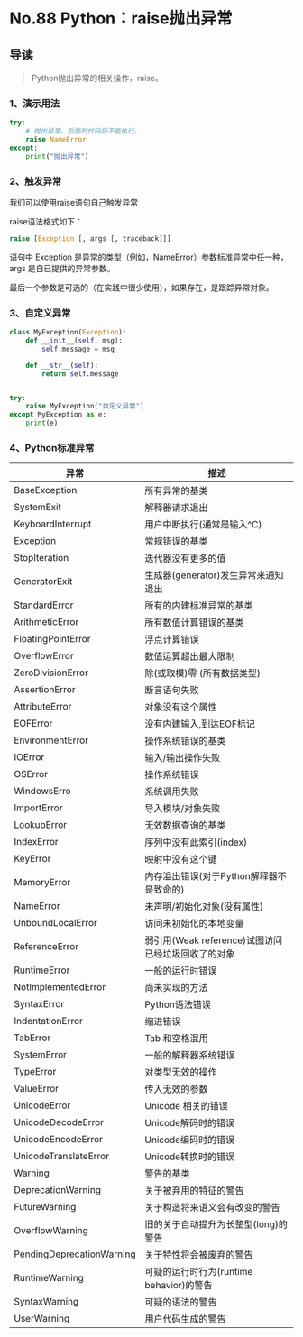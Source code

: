 # No.88 Python：raise抛出异常

## 导读

> Python抛出异常的相关操作，raise。

### 1、演示用法

```python
try:
    # 抛出异常，后面的代码将不能执行。
    raise NameError
except:
    print("抛出异常")

```

### 2、触发异常

我们可以使用raise语句自己触发异常

raise语法格式如下：

```python
raise [Exception [, args [, traceback]]]
```

语句中 Exception 是异常的类型（例如，NameError）参数标准异常中任一种，args 是自已提供的异常参数。

最后一个参数是可选的（在实践中很少使用），如果存在，是跟踪异常对象。

### 3、自定义异常

```python
class MyException(Exception):
    def __init__(self, msg):
        self.message = msg

    def __str__(self):
        return self.message


try:
    raise MyException("自定义异常")
except MyException as e:
    print(e)

```

### 4、Python标准异常

|  异常  |  描述  |
|  ---  |  ---  |
| BaseException  |  所有异常的基类  |
| SystemExit  |  解释器请求退出
| KeyboardInterrupt  |  用户中断执行(通常是输入^C)  |
| Exception  |  常规错误的基类  |
| StopIteration  |  迭代器没有更多的值  |
| GeneratorExit  |  生成器(generator)发生异常来通知退出  |
| StandardError  |  所有的内建标准异常的基类  |
| ArithmeticError  |  所有数值计算错误的基类  |
| FloatingPointError  |  浮点计算错误  |
| OverflowError  |  数值运算超出最大限制  |
| ZeroDivisionError  |  除(或取模)零 (所有数据类型)  |
| AssertionError  |  断言语句失败  |
| AttributeError  |  对象没有这个属性  |
| EOFError  |  没有内建输入,到达EOF标记  |
| EnvironmentError  |  操作系统错误的基类  |
| IOError  |  输入/输出操作失败  |
| OSError  |  操作系统错误  |
| WindowsErro  |  系统调用失败  |
| ImportError  |  导入模块/对象失败  |
| LookupError  |  无效数据查询的基类  |
| IndexError  |  序列中没有此索引(index)  |
| KeyError  |  映射中没有这个键  |
| MemoryError  |  内存溢出错误(对于Python解释器不是致命的)  |
| NameError  |  未声明/初始化对象(没有属性)  |
| UnboundLocalError  |  访问未初始化的本地变量  |
| ReferenceError  |  弱引用(Weak reference)试图访问已经垃圾回收了的对象  |
| RuntimeError  |  一般的运行时错误  |
| NotImplementedError  |  尚未实现的方法  |
| SyntaxError  |  Python语法错误  |
| IndentationError  |  缩进错误  |
| TabError  |  Tab 和空格混用  |
| SystemError  |  一般的解释器系统错误  |
| TypeError  |  对类型无效的操作  |
| ValueError  |  传入无效的参数  |
| UnicodeError  |  Unicode 相关的错误  |
| UnicodeDecodeError  |  Unicode解码时的错误  |
| UnicodeEncodeError  |  Unicode编码时的错误  |
| UnicodeTranslateError  |  Unicode转换时的错误  |
| Warning  |  警告的基类  |
| DeprecationWarning  |  关于被弃用的特征的警告  |
| FutureWarning  |  关于构造将来语义会有改变的警告  |
| OverflowWarning  |  旧的关于自动提升为长整型(long)的警告  |
| PendingDeprecationWarning  |  关于特性将会被废弃的警告  |
| RuntimeWarning  |  可疑的运行时行为(runtime behavior)的警告  |
| SyntaxWarning  |  可疑的语法的警告  |
| UserWarning  |  用户代码生成的警告  |
